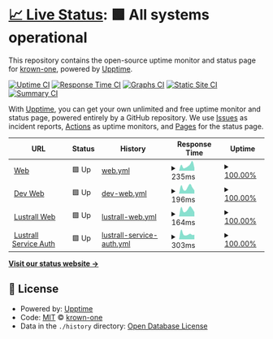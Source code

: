 # [📈 Live Status](https://status.krown.one): <!--live status--> **🟩 All systems operational**

This repository contains the open-source uptime monitor and status page for [krown-one](https://status.kroen.one), powered by [Upptime](https://github.com/upptime/upptime).

[![Uptime CI](https://github.com/krown-one/status/workflows/Uptime%20CI/badge.svg)](https://github.com/krown-one/status/actions?query=workflow%3A%22Uptime+CI%22)
[![Response Time CI](https://github.com/krown-one/status/workflows/Response%20Time%20CI/badge.svg)](https://github.com/krown-one/status/actions?query=workflow%3A%22Response+Time+CI%22)
[![Graphs CI](https://github.com/krown-one/status/workflows/Graphs%20CI/badge.svg)](https://github.com/krown-one/status/actions?query=workflow%3A%22Graphs+CI%22)
[![Static Site CI](https://github.com/krown-one/status/workflows/Static%20Site%20CI/badge.svg)](https://github.com/krown-one/status/actions?query=workflow%3A%22Static+Site+CI%22)
[![Summary CI](https://github.com/krown-one/status/workflows/Summary%20CI/badge.svg)](https://github.com/krown-one/status/actions?query=workflow%3A%22Summary+CI%22)

With [Upptime](https://upptime.js.org), you can get your own unlimited and free uptime monitor and status page, powered entirely by a GitHub repository. We use [Issues](https://github.com/krown-one/status/issues) as incident reports, [Actions](https://github.com/krown-one/status/actions) as uptime monitors, and [Pages](https://status.kroen.one) for the status page.

<!--start: status pages-->
<!-- This summary is generated by Upptime (https://github.com/upptime/upptime) -->
<!-- Do not edit this manually, your changes will be overwritten -->
<!-- prettier-ignore -->
| URL | Status | History | Response Time | Uptime |
| --- | ------ | ------- | ------------- | ------ |
| <img alt="" src="https://icons.duckduckgo.com/ip3/www.krown.one.ico" height="13"> [Web](https://www.krown.one/) | 🟩 Up | [web.yml](https://github.com/krown-one/status/commits/HEAD/history/web.yml) | <details><summary><img alt="Response time graph" src="./graphs/web/response-time-week.png" height="20"> 235ms</summary><br><a href="https://status.krown.one/history/web"><img alt="Response time 245" src="https://img.shields.io/endpoint?url=https%3A%2F%2Fraw.githubusercontent.com%2Fkrown-one%2Fstatus%2FHEAD%2Fapi%2Fweb%2Fresponse-time.json"></a><br><a href="https://status.krown.one/history/web"><img alt="24-hour response time 125" src="https://img.shields.io/endpoint?url=https%3A%2F%2Fraw.githubusercontent.com%2Fkrown-one%2Fstatus%2FHEAD%2Fapi%2Fweb%2Fresponse-time-day.json"></a><br><a href="https://status.krown.one/history/web"><img alt="7-day response time 235" src="https://img.shields.io/endpoint?url=https%3A%2F%2Fraw.githubusercontent.com%2Fkrown-one%2Fstatus%2FHEAD%2Fapi%2Fweb%2Fresponse-time-week.json"></a><br><a href="https://status.krown.one/history/web"><img alt="30-day response time 271" src="https://img.shields.io/endpoint?url=https%3A%2F%2Fraw.githubusercontent.com%2Fkrown-one%2Fstatus%2FHEAD%2Fapi%2Fweb%2Fresponse-time-month.json"></a><br><a href="https://status.krown.one/history/web"><img alt="1-year response time 253" src="https://img.shields.io/endpoint?url=https%3A%2F%2Fraw.githubusercontent.com%2Fkrown-one%2Fstatus%2FHEAD%2Fapi%2Fweb%2Fresponse-time-year.json"></a></details> | <details><summary><a href="https://status.krown.one/history/web">100.00%</a></summary><a href="https://status.krown.one/history/web"><img alt="All-time uptime 99.91%" src="https://img.shields.io/endpoint?url=https%3A%2F%2Fraw.githubusercontent.com%2Fkrown-one%2Fstatus%2FHEAD%2Fapi%2Fweb%2Fuptime.json"></a><br><a href="https://status.krown.one/history/web"><img alt="24-hour uptime 100.00%" src="https://img.shields.io/endpoint?url=https%3A%2F%2Fraw.githubusercontent.com%2Fkrown-one%2Fstatus%2FHEAD%2Fapi%2Fweb%2Fuptime-day.json"></a><br><a href="https://status.krown.one/history/web"><img alt="7-day uptime 100.00%" src="https://img.shields.io/endpoint?url=https%3A%2F%2Fraw.githubusercontent.com%2Fkrown-one%2Fstatus%2FHEAD%2Fapi%2Fweb%2Fuptime-week.json"></a><br><a href="https://status.krown.one/history/web"><img alt="30-day uptime 100.00%" src="https://img.shields.io/endpoint?url=https%3A%2F%2Fraw.githubusercontent.com%2Fkrown-one%2Fstatus%2FHEAD%2Fapi%2Fweb%2Fuptime-month.json"></a><br><a href="https://status.krown.one/history/web"><img alt="1-year uptime 100.00%" src="https://img.shields.io/endpoint?url=https%3A%2F%2Fraw.githubusercontent.com%2Fkrown-one%2Fstatus%2FHEAD%2Fapi%2Fweb%2Fuptime-year.json"></a></details>
| <img alt="" src="https://icons.duckduckgo.com/ip3/dev.krown.one.ico" height="13"> [Dev Web](https://dev.krown.one/) | 🟩 Up | [dev-web.yml](https://github.com/krown-one/status/commits/HEAD/history/dev-web.yml) | <details><summary><img alt="Response time graph" src="./graphs/dev-web/response-time-week.png" height="20"> 196ms</summary><br><a href="https://status.krown.one/history/dev-web"><img alt="Response time 260" src="https://img.shields.io/endpoint?url=https%3A%2F%2Fraw.githubusercontent.com%2Fkrown-one%2Fstatus%2FHEAD%2Fapi%2Fdev-web%2Fresponse-time.json"></a><br><a href="https://status.krown.one/history/dev-web"><img alt="24-hour response time 105" src="https://img.shields.io/endpoint?url=https%3A%2F%2Fraw.githubusercontent.com%2Fkrown-one%2Fstatus%2FHEAD%2Fapi%2Fdev-web%2Fresponse-time-day.json"></a><br><a href="https://status.krown.one/history/dev-web"><img alt="7-day response time 196" src="https://img.shields.io/endpoint?url=https%3A%2F%2Fraw.githubusercontent.com%2Fkrown-one%2Fstatus%2FHEAD%2Fapi%2Fdev-web%2Fresponse-time-week.json"></a><br><a href="https://status.krown.one/history/dev-web"><img alt="30-day response time 252" src="https://img.shields.io/endpoint?url=https%3A%2F%2Fraw.githubusercontent.com%2Fkrown-one%2Fstatus%2FHEAD%2Fapi%2Fdev-web%2Fresponse-time-month.json"></a><br><a href="https://status.krown.one/history/dev-web"><img alt="1-year response time 263" src="https://img.shields.io/endpoint?url=https%3A%2F%2Fraw.githubusercontent.com%2Fkrown-one%2Fstatus%2FHEAD%2Fapi%2Fdev-web%2Fresponse-time-year.json"></a></details> | <details><summary><a href="https://status.krown.one/history/dev-web">100.00%</a></summary><a href="https://status.krown.one/history/dev-web"><img alt="All-time uptime 99.82%" src="https://img.shields.io/endpoint?url=https%3A%2F%2Fraw.githubusercontent.com%2Fkrown-one%2Fstatus%2FHEAD%2Fapi%2Fdev-web%2Fuptime.json"></a><br><a href="https://status.krown.one/history/dev-web"><img alt="24-hour uptime 100.00%" src="https://img.shields.io/endpoint?url=https%3A%2F%2Fraw.githubusercontent.com%2Fkrown-one%2Fstatus%2FHEAD%2Fapi%2Fdev-web%2Fuptime-day.json"></a><br><a href="https://status.krown.one/history/dev-web"><img alt="7-day uptime 100.00%" src="https://img.shields.io/endpoint?url=https%3A%2F%2Fraw.githubusercontent.com%2Fkrown-one%2Fstatus%2FHEAD%2Fapi%2Fdev-web%2Fuptime-week.json"></a><br><a href="https://status.krown.one/history/dev-web"><img alt="30-day uptime 100.00%" src="https://img.shields.io/endpoint?url=https%3A%2F%2Fraw.githubusercontent.com%2Fkrown-one%2Fstatus%2FHEAD%2Fapi%2Fdev-web%2Fuptime-month.json"></a><br><a href="https://status.krown.one/history/dev-web"><img alt="1-year uptime 100.00%" src="https://img.shields.io/endpoint?url=https%3A%2F%2Fraw.githubusercontent.com%2Fkrown-one%2Fstatus%2FHEAD%2Fapi%2Fdev-web%2Fuptime-year.json"></a></details>
| <img alt="" src="https://icons.duckduckgo.com/ip3/lustrall.krown.one.ico" height="13"> [Lustrall Web](https://lustrall.krown.one/status) | 🟩 Up | [lustrall-web.yml](https://github.com/krown-one/status/commits/HEAD/history/lustrall-web.yml) | <details><summary><img alt="Response time graph" src="./graphs/lustrall-web/response-time-week.png" height="20"> 164ms</summary><br><a href="https://status.krown.one/history/lustrall-web"><img alt="Response time 203" src="https://img.shields.io/endpoint?url=https%3A%2F%2Fraw.githubusercontent.com%2Fkrown-one%2Fstatus%2FHEAD%2Fapi%2Flustrall-web%2Fresponse-time.json"></a><br><a href="https://status.krown.one/history/lustrall-web"><img alt="24-hour response time 101" src="https://img.shields.io/endpoint?url=https%3A%2F%2Fraw.githubusercontent.com%2Fkrown-one%2Fstatus%2FHEAD%2Fapi%2Flustrall-web%2Fresponse-time-day.json"></a><br><a href="https://status.krown.one/history/lustrall-web"><img alt="7-day response time 164" src="https://img.shields.io/endpoint?url=https%3A%2F%2Fraw.githubusercontent.com%2Fkrown-one%2Fstatus%2FHEAD%2Fapi%2Flustrall-web%2Fresponse-time-week.json"></a><br><a href="https://status.krown.one/history/lustrall-web"><img alt="30-day response time 229" src="https://img.shields.io/endpoint?url=https%3A%2F%2Fraw.githubusercontent.com%2Fkrown-one%2Fstatus%2FHEAD%2Fapi%2Flustrall-web%2Fresponse-time-month.json"></a><br><a href="https://status.krown.one/history/lustrall-web"><img alt="1-year response time 202" src="https://img.shields.io/endpoint?url=https%3A%2F%2Fraw.githubusercontent.com%2Fkrown-one%2Fstatus%2FHEAD%2Fapi%2Flustrall-web%2Fresponse-time-year.json"></a></details> | <details><summary><a href="https://status.krown.one/history/lustrall-web">100.00%</a></summary><a href="https://status.krown.one/history/lustrall-web"><img alt="All-time uptime 99.99%" src="https://img.shields.io/endpoint?url=https%3A%2F%2Fraw.githubusercontent.com%2Fkrown-one%2Fstatus%2FHEAD%2Fapi%2Flustrall-web%2Fuptime.json"></a><br><a href="https://status.krown.one/history/lustrall-web"><img alt="24-hour uptime 100.00%" src="https://img.shields.io/endpoint?url=https%3A%2F%2Fraw.githubusercontent.com%2Fkrown-one%2Fstatus%2FHEAD%2Fapi%2Flustrall-web%2Fuptime-day.json"></a><br><a href="https://status.krown.one/history/lustrall-web"><img alt="7-day uptime 100.00%" src="https://img.shields.io/endpoint?url=https%3A%2F%2Fraw.githubusercontent.com%2Fkrown-one%2Fstatus%2FHEAD%2Fapi%2Flustrall-web%2Fuptime-week.json"></a><br><a href="https://status.krown.one/history/lustrall-web"><img alt="30-day uptime 99.94%" src="https://img.shields.io/endpoint?url=https%3A%2F%2Fraw.githubusercontent.com%2Fkrown-one%2Fstatus%2FHEAD%2Fapi%2Flustrall-web%2Fuptime-month.json"></a><br><a href="https://status.krown.one/history/lustrall-web"><img alt="1-year uptime 99.99%" src="https://img.shields.io/endpoint?url=https%3A%2F%2Fraw.githubusercontent.com%2Fkrown-one%2Fstatus%2FHEAD%2Fapi%2Flustrall-web%2Fuptime-year.json"></a></details>
| <img alt="" src="https://icons.duckduckgo.com/ip3/api-home.lustrall.one.ico" height="13"> [Lustrall Service Auth](https://api-home.lustrall.one/health-check/) | 🟩 Up | [lustrall-service-auth.yml](https://github.com/krown-one/status/commits/HEAD/history/lustrall-service-auth.yml) | <details><summary><img alt="Response time graph" src="./graphs/lustrall-service-auth/response-time-week.png" height="20"> 303ms</summary><br><a href="https://status.krown.one/history/lustrall-service-auth"><img alt="Response time 335" src="https://img.shields.io/endpoint?url=https%3A%2F%2Fraw.githubusercontent.com%2Fkrown-one%2Fstatus%2FHEAD%2Fapi%2Flustrall-service-auth%2Fresponse-time.json"></a><br><a href="https://status.krown.one/history/lustrall-service-auth"><img alt="24-hour response time 259" src="https://img.shields.io/endpoint?url=https%3A%2F%2Fraw.githubusercontent.com%2Fkrown-one%2Fstatus%2FHEAD%2Fapi%2Flustrall-service-auth%2Fresponse-time-day.json"></a><br><a href="https://status.krown.one/history/lustrall-service-auth"><img alt="7-day response time 303" src="https://img.shields.io/endpoint?url=https%3A%2F%2Fraw.githubusercontent.com%2Fkrown-one%2Fstatus%2FHEAD%2Fapi%2Flustrall-service-auth%2Fresponse-time-week.json"></a><br><a href="https://status.krown.one/history/lustrall-service-auth"><img alt="30-day response time 464" src="https://img.shields.io/endpoint?url=https%3A%2F%2Fraw.githubusercontent.com%2Fkrown-one%2Fstatus%2FHEAD%2Fapi%2Flustrall-service-auth%2Fresponse-time-month.json"></a><br><a href="https://status.krown.one/history/lustrall-service-auth"><img alt="1-year response time 352" src="https://img.shields.io/endpoint?url=https%3A%2F%2Fraw.githubusercontent.com%2Fkrown-one%2Fstatus%2FHEAD%2Fapi%2Flustrall-service-auth%2Fresponse-time-year.json"></a></details> | <details><summary><a href="https://status.krown.one/history/lustrall-service-auth">100.00%</a></summary><a href="https://status.krown.one/history/lustrall-service-auth"><img alt="All-time uptime 99.33%" src="https://img.shields.io/endpoint?url=https%3A%2F%2Fraw.githubusercontent.com%2Fkrown-one%2Fstatus%2FHEAD%2Fapi%2Flustrall-service-auth%2Fuptime.json"></a><br><a href="https://status.krown.one/history/lustrall-service-auth"><img alt="24-hour uptime 100.00%" src="https://img.shields.io/endpoint?url=https%3A%2F%2Fraw.githubusercontent.com%2Fkrown-one%2Fstatus%2FHEAD%2Fapi%2Flustrall-service-auth%2Fuptime-day.json"></a><br><a href="https://status.krown.one/history/lustrall-service-auth"><img alt="7-day uptime 100.00%" src="https://img.shields.io/endpoint?url=https%3A%2F%2Fraw.githubusercontent.com%2Fkrown-one%2Fstatus%2FHEAD%2Fapi%2Flustrall-service-auth%2Fuptime-week.json"></a><br><a href="https://status.krown.one/history/lustrall-service-auth"><img alt="30-day uptime 100.00%" src="https://img.shields.io/endpoint?url=https%3A%2F%2Fraw.githubusercontent.com%2Fkrown-one%2Fstatus%2FHEAD%2Fapi%2Flustrall-service-auth%2Fuptime-month.json"></a><br><a href="https://status.krown.one/history/lustrall-service-auth"><img alt="1-year uptime 100.00%" src="https://img.shields.io/endpoint?url=https%3A%2F%2Fraw.githubusercontent.com%2Fkrown-one%2Fstatus%2FHEAD%2Fapi%2Flustrall-service-auth%2Fuptime-year.json"></a></details>

<!--end: status pages-->

[**Visit our status website →**](https://status.krown.one)

## 📄 License

- Powered by: [Upptime](https://github.com/upptime/upptime)
- Code: [MIT](./LICENSE) © [krown-one](https://status.krown.one)
- Data in the `./history` directory: [Open Database License](https://opendatacommons.org/licenses/odbl/1-0/)
